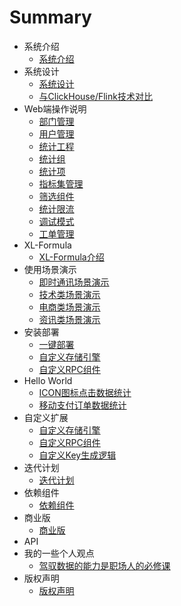 # Summary

*  系统介绍
    * [系统介绍](zh/项目介绍/系统介绍.md)
*  系统设计
    * [系统设计](zh/系统设计/系统设计.md)
    * [与ClickHouse/Flink技术对比](zh/系统设计/开源XL-LightHouse与Flink、ClickHouse之类技术相比有什么优势.md)
*  Web端操作说明
    * [部门管理](zh/Web端操作说明/部门管理.md)
    * [用户管理](zh/Web端操作说明/用户管理.md)
    * [统计工程](zh/Web端操作说明/统计工程.md)
    * [统计组](zh/Web端操作说明/统计组管理.md)
    * [统计项](zh/Web端操作说明/统计项管理.md)
    * [指标集管理](zh/Web端操作说明/指标集管理.md)    
    * [筛选组件](zh/Web端操作说明/筛选组件.md)
    * [统计限流](zh/Web端操作说明/统计限流.md)
    * [调试模式](zh/Web端操作说明/调试模式.md)
    * [工单管理](zh/Web端操作说明/工单管理.md)
*  XL-Formula
    * [XL-Formula介绍](zh/XL-Formula/XL-Formula通用型流式统计运算方式配置说明.md)
*  使用场景演示
    * [即时通讯场景演示](zh/使用场景演示/即时通讯类APP场景演示.md)
    * [技术类场景演示](zh/使用场景演示/技术类场景使用演示.md)
    * [电商类场景演示](zh/使用场景演示/电商类业务场景使用演示.md)
    * [资讯类场景演示](zh/使用场景演示/资讯类业务场景使用演示.md)
*  安装部署
    * [一键部署](zh/安装部署/一键部署.md)
    * [自定义存储引擎](zh/安装部署/自定义存储引擎.md)
    * [自定义RPC组件](zh/安装部署/自定义RPC组件.md)
*  Hello World
    * [ICON图标点击数据统计](zh/HelloWorld/icon图标点击数据统计.md)
    * [移动支付订单数据统计](zh/HelloWorld/移动支付订单数据统计.md)
*  自定义扩展
    * [自定义存储引擎](zh/自定义扩展/自定义存储引擎.md)
    * [自定义RPC组件](zh/自定义扩展/自定义RPC组件.md)
    * [自定义Key生成逻辑](zh/自定义扩展/自定义Key生成逻辑.md)
*  迭代计划
    * [迭代计划](zh/迭代计划/迭代计划.md)  
*  依赖组件
    * [依赖组件](zh/依赖组件/依赖组件.md)
*  商业版
   * [商业版](zh/商业版/商业版.md)
*  API 
*  我的一些个人观点
   * [驾驭数据的能力是职场人的必修课](IdeaProjects/xl-lighthouse-doc/zh/opinion/01.md)   
*  版权声明
    * [版权声明](zh/版权声明/版权声明.md)